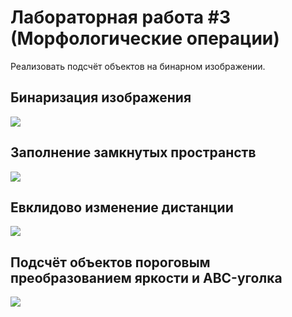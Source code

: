 # Лабораторная работа #3 (Морфологические операции)

Реализовать подсчёт объектов на бинарном изображении.

## Бинаризация изображения
![](https://github.com/beryanow/computer_vision_labs/blob/master/Lab_3%20(Morphological%20Operations)/screenshots/Снимок%20экрана%202020-10-04%20в%2015.48.58.png?raw=true)

## Заполнение замкнутых пространств
![](https://github.com/beryanow/computer_vision_labs/blob/master/Lab_3%20(Morphological%20Operations)/screenshots/Снимок%20экрана%202020-10-04%20в%2015.50.13.png?raw=true)

## Евклидово изменение дистанции
![](https://github.com/beryanow/computer_vision_labs/blob/master/Lab_3%20(Morphological%20Operations)/screenshots/Снимок%20экрана%202020-10-04%20в%2015.50.20.png?raw=true)

## Подсчёт объектов пороговым преобразованием яркости и ABC-уголка 
![](https://github.com/beryanow/computer_vision_labs/blob/master/Lab_3%20(Morphological%20Operations)/screenshots/Снимок%20экрана%202020-10-04%20в%2015.52.16.png?raw=true)
